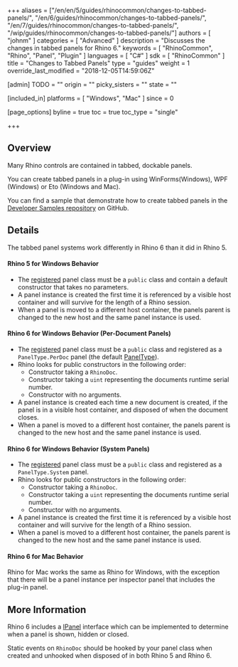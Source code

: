 +++
aliases = ["/en/en/5/guides/rhinocommon/changes-to-tabbed-panels/", "/en/6/guides/rhinocommon/changes-to-tabbed-panels/", "/en/7/guides/rhinocommon/changes-to-tabbed-panels/", "/wip/guides/rhinocommon/changes-to-tabbed-panels/"]
authors = [ "johnm" ]
categories = [ "Advanced" ]
description = "Discusses the changes in tabbed panels for Rhino 6."
keywords = [ "RhinoCommon", "Rhino", "Panel", "Plugin" ]
languages = [ "C#" ]
sdk = [ "RhinoCommon" ]
title = "Changes to Tabbed Panels"
type = "guides"
weight = 1
override_last_modified = "2018-12-05T14:59:06Z"

[admin]
TODO = ""
origin = ""
picky_sisters = ""
state = ""

[included_in]
platforms = [ "Windows", "Mac" ]
since = 0

[page_options]
byline = true
toc = true
toc_type = "single"

+++


## Overview

Many Rhino controls are contained in tabbed, dockable panels. 

You can create tabbed panels in a plug-in using WinForms(Windows), WPF (Windows) or Eto (Windows and Mac).

You can find a sample that demonstrate how to create tabbed panels in the [Developer Samples repository](https://github.com/mcneel/rhino-developer-samples) on GitHub.

## Details

The tabbed panel systems work differently in Rhino 6 than it did in Rhino 5.

#### Rhino 5 for Windows Behavior

- The [registered](https://developer.rhino3d.com/api/RhinoCommon/html/M_Rhino_UI_Panels_RegisterPanel.htm)  panel class must be a ```public``` class and contain a default constructor that takes no parameters.
- A panel instance is created the first time it is referenced by a visible host container and will survive for the length of a Rhino session.
- When a panel is moved to a different host container, the panels parent is changed to the new host and the same panel instance is used.

#### Rhino 6 for Windows Behavior (Per-Document Panels)

- The [registered](https://developer.rhino3d.com/api/RhinoCommon/html/M_Rhino_UI_Panels_RegisterPanel_1.htm) panel class must be a ```public``` class and registered as a ```PanelType.PerDoc``` panel (the default [PanelType](https://developer.rhino3d.com/api/RhinoCommon/html/T_Rhino_UI_PanelType.htm)).
- Rhino looks for public constructors in the following order:
  - Constructor taking a ```RhinoDoc```.
  - Constructor taking a ```uint``` representing the documents runtime serial number.
  - Constructor with no arguments.
- A panel instance is created each time a new document is created, if the panel is in a visible host container, and disposed of when the document closes.
- When a panel is moved to a different host container, the panels parent is changed to the new host and the same panel instance is used.

#### Rhino 6 for Windows Behavior (System Panels)

- The [registered](https://developer.rhino3d.com/api/RhinoCommon/html/M_Rhino_UI_Panels_RegisterPanel_1.htm) panel class must be a ```public``` class and registered as a ```PanelType.System``` panel.
- Rhino looks for public constructors in the following order:
  - Constructor taking a ```RhinoDoc```.
  - Constructor taking a ```uint``` representing the documents runtime serial number.
  - Constructor with no arguments.
- A panel instance is created the first time it is referenced by a visible host container and will survive for the length of a Rhino session.
- When a panel is moved to a different host container, the panels parent is changed to the new host and the same panel instance is used.

#### Rhino 6 for Mac Behavior

Rhino for Mac works the same as Rhino for Windows, with the exception that there will be a panel instance per inspector panel that includes the plug-in panel.

## More Information

Rhino 6 includes a [IPanel](https://developer.rhino3d.com/api/RhinoCommon/html/T_Rhino_UI_IPanel.htm) interface which can be implemented to determine when a panel is shown, hidden or closed.

Static events on ```RhinoDoc``` should be hooked by your panel class when created and unhooked when disposed of in both Rhino 5 and Rhino 6.


